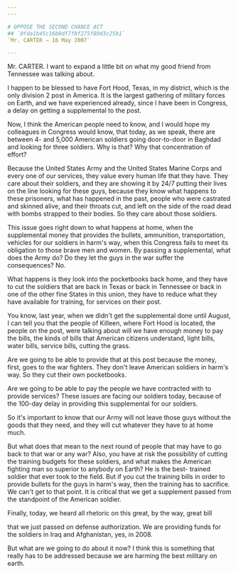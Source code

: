 ```yaml
---
---

# OPPOSE THE SECOND CHANCE ACT
## `0fda1b45c16b8df7f8f275f89d3c25b1`
`Mr. CARTER — 16 May 2007`

---
```



Mr. CARTER. I want to expand a little bit on what my good friend from 
Tennessee was talking about.

I happen to be blessed to have Fort Hood, Texas, in my district, 
which is the only division 2 post in America. It is the largest 
gathering of military forces on Earth, and we have experienced already, 
since I have been in Congress, a delay on getting a supplemental to the 
post.

Now, I think the American people need to know, and I would hope my 
colleagues in Congress would know, that today, as we speak, there are 
between 4- and 5,000 American soldiers going door-to-door in Baghdad 
and looking for three soldiers. Why is that? Why that concentration of 
effort?

Because the United States Army and the United States Marine Corps and 
every one of our services, they value every human life that they have. 
They care about their soldiers, and they are showing it by 24/7 putting 
their lives on the line looking for these guys, because they know what 
happens to these prisoners, what has happened in the past, people who 
were castrated and skinned alive, and their throats cut, and left on 
the side of the road dead with bombs strapped to their bodies. So they 
care about those soldiers.

This issue goes right down to what happens at home, when the 
supplemental money that provides the bullets, ammunition, 
transportation, vehicles for our soldiers in harm's way, when this 
Congress fails to meet its obligation to those brave men and women. By 
passing a supplemental, what does the Army do? Do they let the guys in 
the war suffer the consequences? No.

What happens is they look into the pocketbooks back home, and they 
have to cut the soldiers that are back in Texas or back in Tennessee or 
back in one of the other fine States in this union, they have to reduce 
what they have available for training, for services on their post.

You know, last year, when we didn't get the supplemental done until 
August, I can tell you that the people of Killeen, where Fort Hood is 
located, the people on the post, were talking about will we have enough 
money to pay the bills, the kinds of bills that American citizens 
understand, light bills, water bills, service bills, cutting the grass.

Are we going to be able to provide that at this post because the 
money, first, goes to the war fighters. They don't leave American 
soldiers in harm's way. So they cut their own pocketbooks.

Are we going to be able to pay the people we have contracted with to 
provide services? These issues are facing our soldiers today, because 
of the 100-day delay in providing this supplemental for our soldiers.

So it's important to know that our Army will not leave those guys 
without the goods that they need, and they will cut whatever they have 
to at home much.

But what does that mean to the next round of people that may have to 
go back to that war or any war? Also, you have at risk the possibility 
of cutting the training budgets for these soldiers, and what makes the 
American fighting man so superior to anybody on Earth? He is the best-
trained soldier that ever took to the field. But if you cut the 
training bills in order to provide bullets for the guys in harm's way, 
then the training has to sacrifice. We can't get to that point. It is 
critical that we get a supplement passed from the standpoint of the 
American soldier.

Finally, today, we heard all rhetoric on this great, by the way, 
great bill


that we just passed on defense authorization. We are providing funds 
for the soldiers in Iraq and Afghanistan, yes, in 2008.

But what are we going to do about it now? I think this is something 
that really has to be addressed because we are harming the best 
military on earth.